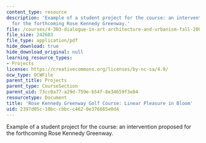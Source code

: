 ```yaml
---
content_type: resource
description: 'Example of a student project for the course: an intervention proposed
  for the forthcoming Rose Kennedy Greenway.'
file: /courses/4-303-dialogue-in-art-architecture-and-urbanism-fall-2003/2397d05c10bccbbcc4620e376665e0d4_rossstephen.pdf
file_size: 242683
file_type: application/pdf
hide_download: true
hide_download_original: null
learning_resource_types:
- Projects
license: https://creativecommons.org/licenses/by-nc-sa/4.0/
ocw_type: OCWFile
parent_title: Projects
parent_type: CourseSection
parent_uid: 73cc0a77-a29d-759e-b54f-8e34659f3e84
resourcetype: Document
title: 'Rose Kennedy Greenway Golf Course: Linear Pleasure in Bloom'
uid: 2397d05c-10bc-cbbc-c462-0e376665e0d4
---
```

Example of a student project for the course: an intervention proposed for the forthcoming Rose Kennedy Greenway.